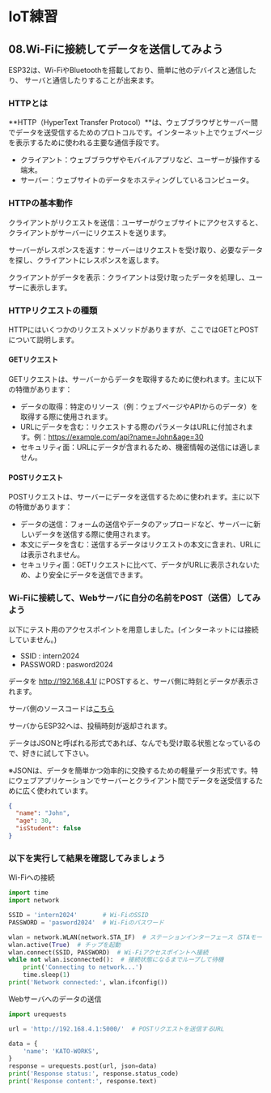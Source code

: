 # IoT練習

## 08.Wi-Fiに接続してデータを送信してみよう

ESP32は、Wi-FiやBluetoothを搭載しており、簡単に他のデバイスと通信したり、
サーバと通信したりすることが出来ます。

### HTTPとは

**HTTP（HyperText Transfer Protocol）**は、ウェブブラウザとサーバー間でデータを送受信するためのプロトコルです。インターネット上でウェブページを表示するために使われる主要な通信手段です。

- クライアント：ウェブブラウザやモバイルアプリなど、ユーザーが操作する端末。
- サーバー：ウェブサイトのデータをホスティングしているコンピュータ。

### HTTPの基本動作

クライアントがリクエストを送信：ユーザーがウェブサイトにアクセスすると、クライアントがサーバーにリクエストを送ります。

サーバーがレスポンスを返す：サーバーはリクエストを受け取り、必要なデータを探し、クライアントにレスポンスを返します。

クライアントがデータを表示：クライアントは受け取ったデータを処理し、ユーザーに表示します。

### HTTPリクエストの種類

HTTPにはいくつかのリクエストメソッドがありますが、ここではGETとPOSTについて説明します。

#### GETリクエスト

GETリクエストは、サーバーからデータを取得するために使われます。主に以下の特徴があります：

- データの取得：特定のリソース（例：ウェブページやAPIからのデータ）を取得する際に使用されます。
- URLにデータを含む：リクエストする際のパラメータはURLに付加されます。例：https://example.com/api?name=John&age=30
- セキュリティ面：URLにデータが含まれるため、機密情報の送信には適しません。

#### POSTリクエスト

POSTリクエストは、サーバーにデータを送信するために使われます。主に以下の特徴があります：

- データの送信：フォームの送信やデータのアップロードなど、サーバーに新しいデータを送信する際に使用されます。
- 本文にデータを含む：送信するデータはリクエストの本文に含まれ、URLには表示されません。
- セキュリティ面：GETリクエストに比べて、データがURLに表示されないため、より安全にデータを送信できます。

### Wi-Fiに接続して、Webサーバに自分の名前をPOST（送信）してみよう

以下にテスト用のアクセスポイントを用意しました。(インターネットには接続していません。)

- SSID : intern2024
- PASSWORD : pasword2024

データを
http://192.168.4.1/
にPOSTすると、サーバ側に時刻とデータが表示されます。

サーバ側のソースコードは[こちら](server.py)

サーバからESP32へは、投稿時刻が返却されます。

データはJSONと呼ばれる形式であれば、なんでも受け取る状態となっているので、好きに試して下さい。

※JSONは、データを簡単かつ効率的に交換するための軽量データ形式です。特にウェブアプリケーションでサーバーとクライアント間でデータを送受信するために広く使われています。

```json
{
  "name": "John",
  "age": 30,
  "isStudent": false
}
```

### 以下を実行して結果を確認してみましょう

Wi-Fiへの接続

```python
import time
import network

SSID = 'intern2024'       # Wi-FiのSSID
PASSWORD = 'pasword2024'  # Wi-Fiのパスワード

wlan = network.WLAN(network.STA_IF)  # ステーションインターフェース（STAモード）で初期化
wlan.active(True)  # チップを起動
wlan.connect(SSID, PASSWORD)  # Wi-Fiアクセスポイントへ接続
while not wlan.isconnected():  # 接続状態になるまでループして待機
    print('Connecting to network...')
    time.sleep(1)
print('Network connected:', wlan.ifconfig())
```

Webサーバへのデータの送信

```python
import urequests

url = 'http://192.168.4.1:5000/'  # POSTリクエストを送信するURL

data = {
    'name': 'KATO-WORKS',
}
response = urequests.post(url, json=data)
print('Response status:', response.status_code)
print('Response content:', response.text)
```
